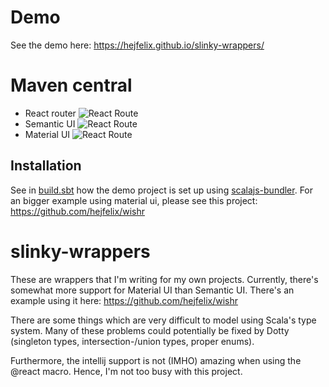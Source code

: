 # Demo

See the demo here: https://hejfelix.github.io/slinky-wrappers/

# Maven central
* React router ![React Route](https://maven-badges.herokuapp.com/maven-central/com.lambdaminute/slinky-wrappers-react-router_sjs0.6_2.12/badge.svg)
* Semantic UI ![React Route](https://maven-badges.herokuapp.com/maven-central/com.lambdaminute/slinky-wrappers-semantic-ui_sjs0.6_2.12/badge.svg)
* Material UI ![React Route](https://maven-badges.herokuapp.com/maven-central/com.lambdaminute/slinky-wrappers-material-ui_sjs0.6_2.12/badge.svg)

## Installation

See in [build.sbt](build.sbt) how the demo project is set up using [scalajs-bundler](https://github.com/scalacenter/scalajs-bundler).
For an bigger example using material ui, please see this project: https://github.com/hejfelix/wishr

# slinky-wrappers



These are wrappers that I'm writing for my own projects. Currently, there's somewhat more support for Material UI than Semantic UI. There's an example using it here: https://github.com/hejfelix/wishr

There are some things which are very difficult to model using Scala's type system. Many of these problems could potentially be fixed by Dotty (singleton types, intersection-/union types, proper enums). 

Furthermore, the intellij support is not (IMHO) amazing when using the @react macro. Hence, I'm not too busy with this project.


